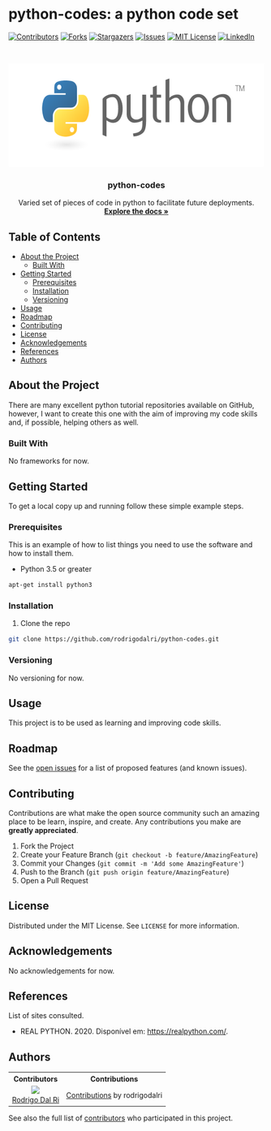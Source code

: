 # python-codes: a python code set

[![Contributors][contributors-shield]][contributors-url]
[![Forks][forks-shield]][forks-url]
[![Stargazers][stars-shield]][stars-url]
[![Issues][issues-shield]][issues-url]
[![MIT License][license-shield]][license-url]
[![LinkedIn][linkedin-shield]][linkedin-url]

<br />
<p align="center">
  <a href="https://github.com/othneildrew/Best-README-Template">
    <img src="assets/logo.png" alt="Logo" width="601" height="203">
  </a>

  <h3 align="center">python-codes</h3>

  <p align="center">
    Varied set of pieces of code in python to facilitate future deployments.
    <br />
    <a href="https://github.com/rodrigodalri/python-codes"><strong>Explore the docs »</strong></a>
  </p>
</p>

## Table of Contents

* [About the Project](#about-the-project)
  * [Built With](#built-with)
* [Getting Started](#getting-started)
  * [Prerequisites](#prerequisites)
  * [Installation](#installation)
  * [Versioning](#versioning)
* [Usage](#usage)
* [Roadmap](#roadmap)
* [Contributing](#contributing)
* [License](#license)
* [Acknowledgements](#acknowledgements)
* [References](#references)
* [Authors](#Authors)

## About the Project
There are many excellent python tutorial repositories available on GitHub, however, I want to create this one with the aim of improving my code skills and, if possible, helping others as well.

### Built With
No frameworks for now.
<!--* [frameworks](https://www.google.com/) -->

## Getting Started
To get a local copy up and running follow these simple example steps.

<!-- Atualizar -->
### Prerequisites
This is an example of how to list things you need to use the software and how to install them.
* Python 3.5 or greater
```sh
apt-get install python3
```

### Installation
1. Clone the repo
```sh
git clone https://github.com/rodrigodalri/python-codes.git
```

### Versioning
No versioning for now.

## Usage
This project is to be used as learning and improving code skills.

## Roadmap
See the [open issues](https://github.com/rodrigodalri/python-codes/issues) for a list of proposed features (and known issues).

## Contributing
Contributions are what make the open source community such an amazing place to be learn, inspire, and create. Any contributions you make are **greatly appreciated**.

1. Fork the Project
2. Create your Feature Branch (`git checkout -b feature/AmazingFeature`)
3. Commit your Changes (`git commit -m 'Add some AmazingFeature'`)
4. Push to the Branch (`git push origin feature/AmazingFeature`)
5. Open a Pull Request

## License
Distributed under the MIT License. See `LICENSE` for more information.

## Acknowledgements
No acknowledgements for now.

## References
List of sites consulted.
- REAL PYTHON. 2020. Disponível em: <https://realpython.com/>.

## Authors
<table style="text-align: center;">
  <tr>
    <th>Contributors</th>
    <th>Contributions</th>
  </tr>
  <tr>
    <td>
      <img src="https://avatars.githubusercontent.com/rodrigodalri?s=75">
      <br>
      <a href="https://github.com/rodrigodalri">Rodrigo Dal Ri</a>
    </td>
    <td>
      <a href="https://github.com/rodrigodalri/python-codes/commits?author=rodrigodalri">Contributions</a> by rodrigodalri
    </td>
  </tr>
</table>

See also the full list of [contributors](https://github.com/rodrigodalri/python-codes/contributors) who participated in this project.


[contributors-shield]: https://img.shields.io/github/contributors/rodrigodalri/python-codes
[contributors-url]: https://github.com/rodrigodalri/python-codes/graphs/contributors

[forks-shield]: https://img.shields.io/github/forks/rodrigodalri/python-codes
[forks-url]: https://github.com/rodrigodalri/python-codes/network/members

[stars-shield]: https://img.shields.io/github/stars/rodrigodalri/python-codes
[stars-url]: https://github.com/rodrigodalri/python-codes/stargazers

[issues-shield]: https://img.shields.io/github/issues/rodrigodalri/python-codes
[issues-url]: https://github.com/rodrigodalri/python-codes/issues

[license-shield]: https://img.shields.io/github/license/rodrigodalri/python-codes
[license-url]: https://github.com/rodrigodalri/python-codes/LICENSE.md

[linkedin-shield]: https://img.shields.io/badge/-LinkedIn-black.svg?style=flat-square&logo=linkedin&colorB=555
[linkedin-url]: https://linkedin.com/in/rodrigodalri
[product-screenshot]: images/screenshot.png